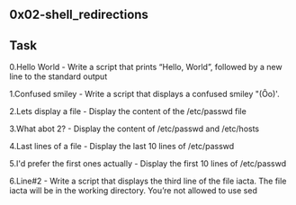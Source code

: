 ## 0x02-shell_redirections

## Task

0.Hello World - Write a script that prints “Hello, World”, followed by a new line to the standard output

1.Confused smiley - Write a script that displays a confused smiley "(Ôo)'.

2.Lets display a file - Display the content of the /etc/passwd file

3.What abot 2? - Display the content of /etc/passwd and /etc/hosts

4.Last lines of a file - Display the last 10 lines of /etc/passwd

5.I'd prefer the first ones actually - Display the first 10 lines of /etc/passwd

6.Line#2 - Write a script that displays the third line of the file iacta. The file iacta will be in the working directory. You’re not allowed to use sed
